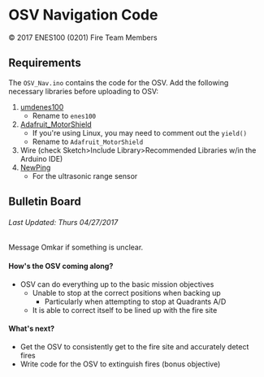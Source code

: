 # OSV Navigation Code
&copy; 2017 ENES100 (0201) Fire Team Members

## Requirements
The `OSV_Nav.ino` contains the code for the OSV. Add the following necessary libraries before uploading to OSV:
1. [umdenes100](https://github.com/umdenes100/arduinolibrary)
    * Rename to `enes100`
2. [Adafruit_MotorShield](https://github.com/adafruit/Adafruit_Motor_Shield_V2_Library)
    * If you're using Linux, you may need to comment out the `yield()`
    * Rename to `Adafruit_MotorShield`
3. Wire (check Sketch>Include Library>Recommended Libraries w/in
    the Arduino IDE)
4. [NewPing](https://bitbucket.org/teckel12/arduino-new-ping/downloads/)
    * For the ultrasonic range sensor

## Bulletin Board
###### *Last Updated: Thurs 04/27/2017*
Message Omkar if something is unclear.

#### How's the OSV coming along?
* OSV can do everything up to the basic mission objectives
    * Unable to stop at the correct positions when backing up
        * Particularly when attempting to stop at Quadrants A/D
    * It is able to correct itself to be lined up with the fire site

#### What's next?
* Get the OSV to consistently get to the fire site and accurately detect fires
* Write code for the OSV to extinguish fires (bonus objective)
